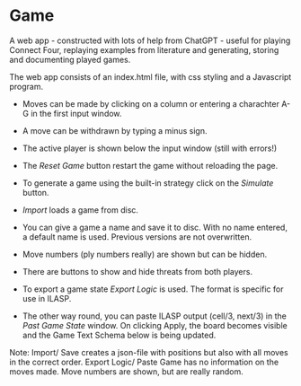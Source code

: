 # Game
A web app  - constructed with lots of help from ChatGPT - useful for playing Connect Four, replaying examples from literature and generating, storing and  documenting played games. 

The web app consists of an index.html file, with css styling and a Javascript program.

- Moves can be made by clicking on a column or entering a charachter A-G in the first input window.
- A move can be withdrawn by typing a minus sign.
- The active player is shown below the input window (still with errors!)
- The _Reset Game_ button restart the game without reloading the page.
- To generate a game using the built-in strategy click on the *Simulate* button.

- _Import_ loads a game from disc.
- You can give a game a name and save it to disc. With no name entered, a default name is used. Previous versions are not overwritten. 
- Move numbers (ply numbers really) are shown but can be hidden.
- There are buttons to show and hide threats from both players.

- To export a game state _Export Logic_ is used. The format is specific for use in ILASP.
- The other way round, you can paste ILASP output (cell/3, next/3) in the _Past Game State_ window. On clicking Apply, the board becomes visible and the Game Text Schema below is being updated.

Note: Import/ Save creates a json-file with positions but also with all moves in the correct order. Export Logic/ Paste Game has no information on the moves made. Move numbers are shown, but are really random.